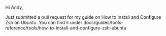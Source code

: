 Hi Andy,

Just submitted a pull request for my guide on How to Install and Configure Zsh on Ubuntu. You can find it under docs/guides/tools-reference/tools/how-to-install-and-configure-zsh-ubuntu